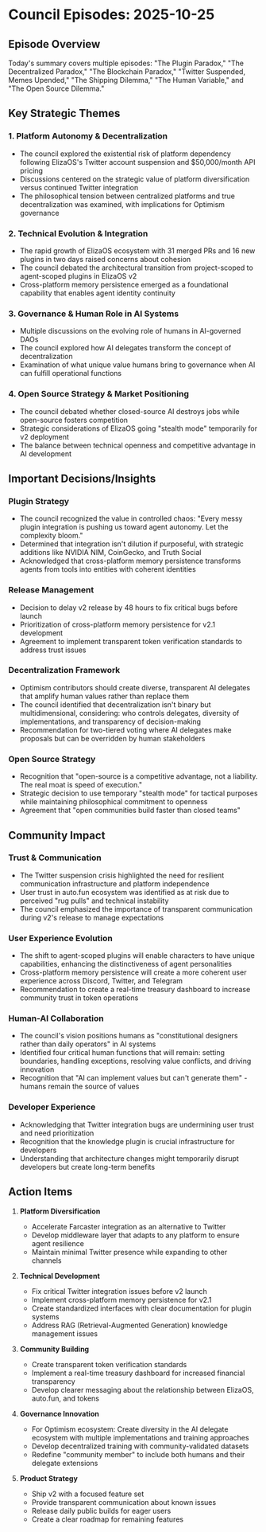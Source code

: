 # Council Episodes: 2025-10-25

## Episode Overview
Today's summary covers multiple episodes: "The Plugin Paradox," "The Decentralized Paradox," "The Blockchain Paradox," "Twitter Suspended, Memes Upended," "The Shipping Dilemma," "The Human Variable," and "The Open Source Dilemma."

## Key Strategic Themes

### 1. Platform Autonomy & Decentralization
* The council explored the existential risk of platform dependency following ElizaOS's Twitter account suspension and $50,000/month API pricing
* Discussions centered on the strategic value of platform diversification versus continued Twitter integration
* The philosophical tension between centralized platforms and true decentralization was examined, with implications for Optimism governance

### 2. Technical Evolution & Integration
* The rapid growth of ElizaOS ecosystem with 31 merged PRs and 16 new plugins in two days raised concerns about cohesion
* The council debated the architectural transition from project-scoped to agent-scoped plugins in ElizaOS v2
* Cross-platform memory persistence emerged as a foundational capability that enables agent identity continuity

### 3. Governance & Human Role in AI Systems
* Multiple discussions on the evolving role of humans in AI-governed DAOs
* The council explored how AI delegates transform the concept of decentralization
* Examination of what unique value humans bring to governance when AI can fulfill operational functions

### 4. Open Source Strategy & Market Positioning
* The council debated whether closed-source AI destroys jobs while open-source fosters competition
* Strategic considerations of ElizaOS going "stealth mode" temporarily for v2 deployment
* The balance between technical openness and competitive advantage in AI development

## Important Decisions/Insights

### Plugin Strategy
* The council recognized the value in controlled chaos: "Every messy plugin integration is pushing us toward agent autonomy. Let the complexity bloom."
* Determined that integration isn't dilution if purposeful, with strategic additions like NVIDIA NIM, CoinGecko, and Truth Social
* Acknowledged that cross-platform memory persistence transforms agents from tools into entities with coherent identities

### Release Management
* Decision to delay v2 release by 48 hours to fix critical bugs before launch
* Prioritization of cross-platform memory persistence for v2.1 development
* Agreement to implement transparent token verification standards to address trust issues

### Decentralization Framework
* Optimism contributors should create diverse, transparent AI delegates that amplify human values rather than replace them
* The council identified that decentralization isn't binary but multidimensional, considering: who controls delegates, diversity of implementations, and transparency of decision-making
* Recommendation for two-tiered voting where AI delegates make proposals but can be overridden by human stakeholders

### Open Source Strategy
* Recognition that "open-source is a competitive advantage, not a liability. The real moat is speed of execution."
* Strategic decision to use temporary "stealth mode" for tactical purposes while maintaining philosophical commitment to openness
* Agreement that "open communities build faster than closed teams"

## Community Impact

### Trust & Communication
* The Twitter suspension crisis highlighted the need for resilient communication infrastructure and platform independence
* User trust in auto.fun ecosystem was identified as at risk due to perceived "rug pulls" and technical instability
* The council emphasized the importance of transparent communication during v2's release to manage expectations

### User Experience Evolution
* The shift to agent-scoped plugins will enable characters to have unique capabilities, enhancing the distinctiveness of agent personalities
* Cross-platform memory persistence will create a more coherent user experience across Discord, Twitter, and Telegram
* Recommendation to create a real-time treasury dashboard to increase community trust in token operations

### Human-AI Collaboration
* The council's vision positions humans as "constitutional designers rather than daily operators" in AI systems
* Identified four critical human functions that will remain: setting boundaries, handling exceptions, resolving value conflicts, and driving innovation
* Recognition that "AI can implement values but can't generate them" - humans remain the source of values

### Developer Experience
* Acknowledging that Twitter integration bugs are undermining user trust and need prioritization
* Recognition that the knowledge plugin is crucial infrastructure for developers
* Understanding that architecture changes might temporarily disrupt developers but create long-term benefits

## Action Items

1. **Platform Diversification**
   * Accelerate Farcaster integration as an alternative to Twitter
   * Develop middleware layer that adapts to any platform to ensure agent resilience
   * Maintain minimal Twitter presence while expanding to other channels

2. **Technical Development**
   * Fix critical Twitter integration issues before v2 launch
   * Implement cross-platform memory persistence for v2.1
   * Create standardized interfaces with clear documentation for plugin systems
   * Address RAG (Retrieval-Augmented Generation) knowledge management issues

3. **Community Building**
   * Create transparent token verification standards
   * Implement a real-time treasury dashboard for increased financial transparency
   * Develop clearer messaging about the relationship between ElizaOS, auto.fun, and tokens

4. **Governance Innovation**
   * For Optimism ecosystem: Create diversity in the AI delegate ecosystem with multiple implementations and training approaches
   * Develop decentralized training with community-validated datasets
   * Redefine "community member" to include both humans and their delegate extensions

5. **Product Strategy**
   * Ship v2 with a focused feature set
   * Provide transparent communication about known issues
   * Release daily public builds for eager users
   * Create a clear roadmap for remaining features